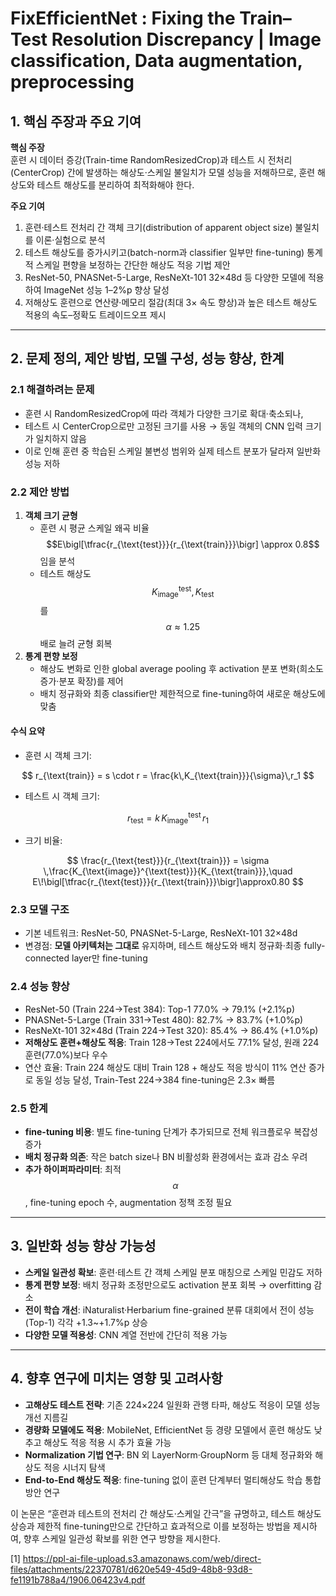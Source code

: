 # FixEfficientNet : Fixing the Train–Test Resolution Discrepancy | Image classification, Data augmentation, preprocessing

## 1. 핵심 주장과 주요 기여  
**핵심 주장**  
훈련 시 데이터 증강(Train-time RandomResizedCrop)과 테스트 시 전처리(CenterCrop) 간에 발생하는 해상도·스케일 불일치가 모델 성능을 저해하므로, 훈련 해상도와 테스트 해상도를 분리하여 최적화해야 한다.  

**주요 기여**  
1. 훈련·테스트 전처리 간 객체 크기(distribution of apparent object size) 불일치를 이론·실험으로 분석  
2. 테스트 해상도를 증가시키고(batch-norm과 classifier 일부만 fine-tuning) 통계적 스케일 편향을 보정하는 간단한 해상도 적응 기법 제안  
3. ResNet-50, PNASNet-5-Large, ResNeXt-101 32×48d 등 다양한 모델에 적용하여 ImageNet 성능 1–2%p 향상 달성  
4. 저해상도 훈련으로 연산량·메모리 절감(최대 3× 속도 향상)과 높은 테스트 해상도 적용의 속도–정확도 트레이드오프 제시  

***

## 2. 문제 정의, 제안 방법, 모델 구성, 성능 향상, 한계

### 2.1 해결하려는 문제  
- 훈련 시 RandomResizedCrop에 따라 객체가 다양한 크기로 확대·축소되나,  
- 테스트 시 CenterCrop으로만 고정된 크기를 사용 → 동일 객체의 CNN 입력 크기가 일치하지 않음  
- 이로 인해 훈련 중 학습된 스케일 불변성 범위와 실제 테스트 분포가 달라져 일반화 성능 저하  

### 2.2 제안 방법  
1) **객체 크기 균형**  
   - 훈련 시 평균 스케일 왜곡 비율 $$E\bigl[\tfrac{r_{\text{test}}}{r_{\text{train}}}\bigr] \approx 0.8$$임을 분석  
   - 테스트 해상도 $$K_{\text{image}}^{\text{test}}, K_{\text{test}}$$를 $$\alpha\approx1.25$$ 배로 늘려 균형 회복  
2) **통계 편향 보정**  
   - 해상도 변화로 인한 global average pooling 후 activation 분포 변화(희소도 증가·분포 확장)를 제어  
   - 배치 정규화와 최종 classifier만 제한적으로 fine-tuning하여 새로운 해상도에 맞춤  

#### 수식 요약  
- 훈련 시 객체 크기:  

$$
r_{\text{train}} = s \cdot r = \frac{k\,K_{\text{train}}}{\sigma}\,r_1
$$

- 테스트 시 객체 크기:  

$$
r_{\text{test}} = k\,K_{\text{image}}^{\text{test}}\,r_1
$$

- 크기 비율:  

$$
\frac{r_{\text{test}}}{r_{\text{train}}}
= \sigma \,\frac{K_{\text{image}}^{\text{test}}}{K_{\text{train}}},\quad 
E\!\bigl[\tfrac{r_{\text{test}}}{r_{\text{train}}}\bigr]\approx0.80
$$

### 2.3 모델 구조  
- 기본 네트워크: ResNet-50, PNASNet-5-Large, ResNeXt-101 32×48d  
- 변경점: **모델 아키텍처는 그대로** 유지하며, 테스트 해상도와 배치 정규화·최종 fully-connected layer만 fine-tuning  

### 2.4 성능 향상  
- ResNet-50 (Train 224→Test 384): Top-1 77.0% → 79.1% (+2.1%p)  
- PNASNet-5-Large (Train 331→Test 480): 82.7% → 83.7% (+1.0%p)  
- ResNeXt-101 32×48d (Train 224→Test 320): 85.4% → 86.4% (+1.0%p)  
- **저해상도 훈련+해상도 적응**: Train 128→Test 224에서도 77.1% 달성, 원래 224 훈련(77.0%)보다 우수  
- 연산 효율: Train 224 해상도 대비 Train 128 + 해상도 적응 방식이 11% 연산 증가로 동일 성능 달성, Train-Test 224→384 fine-tuning은 2.3× 빠름  

### 2.5 한계  
- **fine-tuning 비용**: 별도 fine-tuning 단계가 추가되므로 전체 워크플로우 복잡성 증가  
- **배치 정규화 의존**: 작은 batch size나 BN 비활성화 환경에서는 효과 감소 우려  
- **추가 하이퍼파라미터**: 최적 $$\alpha$$, fine-tuning epoch 수, augmentation 정책 조정 필요  

***

## 3. 일반화 성능 향상 가능성  
- **스케일 일관성 확보**: 훈련·테스트 간 객체 스케일 분포 매칭으로 스케일 민감도 저하  
- **통계 편향 보정**: 배치 정규화 조정만으로도 activation 분포 회복 → overfitting 감소  
- **전이 학습 개선**: iNaturalist·Herbarium fine-grained 분류 대회에서 전이 성능(Top-1) 각각 +1.3~+1.7%p 상승  
- **다양한 모델 적용성**: CNN 계열 전반에 간단히 적용 가능  

***

## 4. 향후 연구에 미치는 영향 및 고려사항  
- **고해상도 테스트 전략**: 기존 224×224 일원화 관행 타파, 해상도 적응이 모델 성능 개선 지름길  
- **경량화 모델에도 적용**: MobileNet, EfficientNet 등 경량 모델에서 훈련 해상도 낮추고 해상도 적응 적용 시 추가 효율 가능  
- **Normalization 기법 연구**: BN 외 LayerNorm·GroupNorm 등 대체 정규화와 해상도 적응 시너지 탐색  
- **End-to-End 해상도 적응**: fine-tuning 없이 훈련 단계부터 멀티해상도 학습 통합 방안 연구  

이 논문은 “훈련과 테스트의 전처리 간 해상도·스케일 간극”을 규명하고, 테스트 해상도 상승과 제한적 fine-tuning만으로 간단하고 효과적으로 이를 보정하는 방법을 제시하여, 향후 스케일 일관성 확보를 위한 연구 방향을 제시한다.

[1] https://ppl-ai-file-upload.s3.amazonaws.com/web/direct-files/attachments/22370781/d620e549-45d9-48b8-93d8-fe1191b788a4/1906.06423v4.pdf
